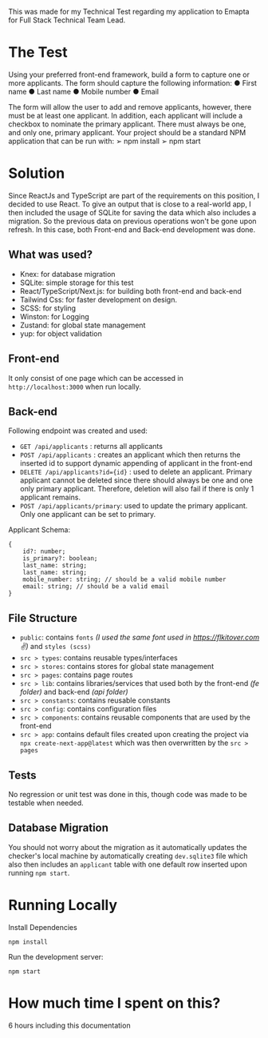 This was made for my Technical Test regarding my application to Emapta for Full Stack Technical Team Lead.


# The Test

Using your preferred front-end framework, build a form to capture one or more applicants.
The form should capture the following information:
● First name
● Last name
● Mobile number
● Email
 
The form will allow the user to add and remove applicants, however, there must be at least one applicant.
In addition, each applicant will include a checkbox to nominate the primary applicant. There must always be one, and only one, primary applicant.
Your project should be a standard NPM application that can be run with:
➢ npm install
➢ npm start

# Solution

Since ReactJs and TypeScript are part of the requirements on this position, I decided to use React. To give an output that is close to a real-world app, I then included the usage of SQLite for saving the data which also includes a migration. So the previous data on previous operations won't be gone upon refresh. In this case, both Front-end and Back-end development was done.

## What was used?

- Knex: for database migration
- SQLite: simple storage for this test
- React/TypeScript/Next.js: for building both front-end and back-end
- Tailwind Css: for faster development on design. 
- SCSS: for styling
- Winston: for Logging
- Zustand: for global state management
- yup: for object validation

## Front-end

It only consist of one page which can be accessed in `http://localhost:3000` when run locally.

## Back-end
Following endpoint was created and used:
- `GET /api/applicants` : returns all applicants
- `POST /api/applicants` : creates an applicant which then returns the inserted id to support dynamic appending of applicant in the front-end
- `DELETE /api/applicants?id={id}` : used to delete an applicant. Primary applicant cannot be deleted since there should always be one and one only primary applicant. Therefore, deletion will also fail if there is only 1 applicant remains.
- `POST /api/applicants/primary`: used to update the primary applicant. Only one applicant can be set to primary.

Applicant Schema:
```
{
    id?: number;
	is_primary?: boolean;
    last_name: string;
    last_name: string;
    mobile_number: string; // should be a valid mobile number
    email: string; // should be a valid email
}
```

## File Structure
- `public`: contains `fonts` _(I used the same font used in https://flkitover.com &#9996;)_ and `styles (scss)`
- `src > types`: contains reusable types/interfaces
- `src > stores`: contains stores for global state management
- `src > pages`: contains page routes
- `src > lib`: contains libraries/services that used both by the front-end _(fe folder)_ and back-end _(api folder)_
- `src > constants`: contains reusable constants
- `src > config`: contains configuration files
- `src > components`: contains reusable components that are used by the front-end
- `src > app`: contains default files created upon creating the project via `npx create-next-app@latest` which was then overwritten by the `src > pages`


## Tests

No regression or unit test was done in this, though code was made to be testable when needed.

## Database Migration

You should not worry about the migration as it automatically updates the checker's local machine by automatically creating `dev.sqlite3` file which also then includes an `applicant` table with one default row inserted upon running `npm start`.


# Running Locally

Install Dependencies
```
npm install
```

Run the development server:

```
npm start
```

# How much time I spent on this?
6 hours including this documentation
